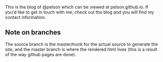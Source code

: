 This is the blog of @pelson which can be viewed at pelson.github.io.
If you'd like to get in touch with me, check out the blog and you will find my contact information.

Note on branches
----------------
The source branch is the master/trunk for the actual source to generate the site, and the master branch is where
the rendered html lives (this is a result of the way github pages are done). 
